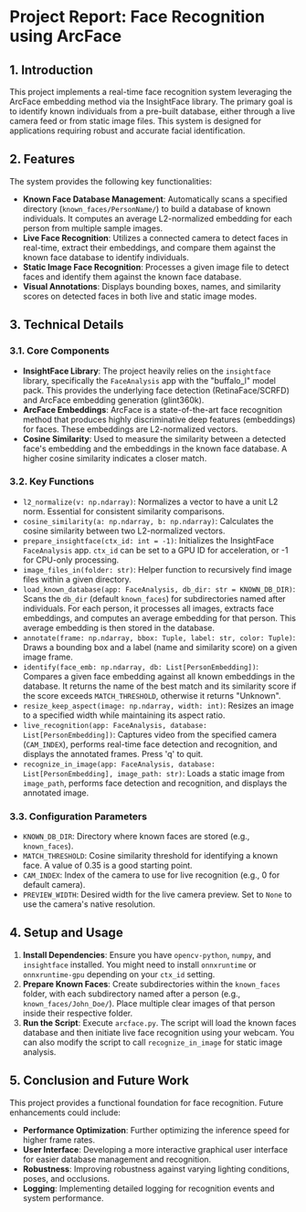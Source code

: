 # Project Report: Face Recognition using ArcFace

## 1. Introduction

This project implements a real-time face recognition system leveraging the ArcFace embedding method via the InsightFace library. The primary goal is to identify known individuals from a pre-built database, either through a live camera feed or from static image files. This system is designed for applications requiring robust and accurate facial identification.

## 2. Features

The system provides the following key functionalities:

*   **Known Face Database Management**: Automatically scans a specified directory (`known_faces/PersonName/`) to build a database of known individuals. It computes an average L2-normalized embedding for each person from multiple sample images.
*   **Live Face Recognition**: Utilizes a connected camera to detect faces in real-time, extract their embeddings, and compare them against the known face database to identify individuals.
*   **Static Image Face Recognition**: Processes a given image file to detect faces and identify them against the known face database.
*   **Visual Annotations**: Displays bounding boxes, names, and similarity scores on detected faces in both live and static image modes.

## 3. Technical Details

### 3.1. Core Components

*   **InsightFace Library**: The project heavily relies on the `insightface` library, specifically the `FaceAnalysis` app with the "buffalo_l" model pack. This provides the underlying face detection (RetinaFace/SCRFD) and ArcFace embedding generation (glint360k).
*   **ArcFace Embeddings**: ArcFace is a state-of-the-art face recognition method that produces highly discriminative deep features (embeddings) for faces. These embeddings are L2-normalized vectors.
*   **Cosine Similarity**: Used to measure the similarity between a detected face's embedding and the embeddings in the known face database. A higher cosine similarity indicates a closer match.

### 3.2. Key Functions

*   `l2_normalize(v: np.ndarray)`: Normalizes a vector to have a unit L2 norm. Essential for consistent similarity comparisons.
*   `cosine_similarity(a: np.ndarray, b: np.ndarray)`: Calculates the cosine similarity between two L2-normalized vectors.
*   `prepare_insightface(ctx_id: int = -1)`: Initializes the InsightFace `FaceAnalysis` app. `ctx_id` can be set to a GPU ID for acceleration, or -1 for CPU-only processing.
*   `image_files_in(folder: str)`: Helper function to recursively find image files within a given directory.
*   `load_known_database(app: FaceAnalysis, db_dir: str = KNOWN_DB_DIR)`: Scans the `db_dir` (default `known_faces`) for subdirectories named after individuals. For each person, it processes all images, extracts face embeddings, and computes an average embedding for that person. This average embedding is then stored in the database.
*   `annotate(frame: np.ndarray, bbox: Tuple, label: str, color: Tuple)`: Draws a bounding box and a label (name and similarity score) on a given image frame.
*   `identify(face_emb: np.ndarray, db: List[PersonEmbedding])`: Compares a given face embedding against all known embeddings in the database. It returns the name of the best match and its similarity score if the score exceeds `MATCH_THRESHOLD`, otherwise it returns "Unknown".
*   `resize_keep_aspect(image: np.ndarray, width: int)`: Resizes an image to a specified width while maintaining its aspect ratio.
*   `live_recognition(app: FaceAnalysis, database: List[PersonEmbedding])`: Captures video from the specified camera (`CAM_INDEX`), performs real-time face detection and recognition, and displays the annotated frames. Press 'q' to quit.
*   `recognize_in_image(app: FaceAnalysis, database: List[PersonEmbedding], image_path: str)`: Loads a static image from `image_path`, performs face detection and recognition, and displays the annotated image.

### 3.3. Configuration Parameters

*   `KNOWN_DB_DIR`: Directory where known faces are stored (e.g., `known_faces`).
*   `MATCH_THRESHOLD`: Cosine similarity threshold for identifying a known face. A value of 0.35 is a good starting point.
*   `CAM_INDEX`: Index of the camera to use for live recognition (e.g., 0 for default camera).
*   `PREVIEW_WIDTH`: Desired width for the live camera preview. Set to `None` to use the camera's native resolution.

## 4. Setup and Usage

1.  **Install Dependencies**: Ensure you have `opencv-python`, `numpy`, and `insightface` installed. You might need to install `onnxruntime` or `onnxruntime-gpu` depending on your `ctx_id` setting.
2.  **Prepare Known Faces**: Create subdirectories within the `known_faces` folder, with each subdirectory named after a person (e.g., `known_faces/John_Doe/`). Place multiple clear images of that person inside their respective folder.
3.  **Run the Script**: Execute `arcface.py`. The script will load the known faces database and then initiate live face recognition using your webcam. You can also modify the script to call `recognize_in_image` for static image analysis.

## 5. Conclusion and Future Work

This project provides a functional foundation for face recognition. Future enhancements could include:

*   **Performance Optimization**: Further optimizing the inference speed for higher frame rates.
*   **User Interface**: Developing a more interactive graphical user interface for easier database management and recognition.
*   **Robustness**: Improving robustness against varying lighting conditions, poses, and occlusions.
*   **Logging**: Implementing detailed logging for recognition events and system performance.